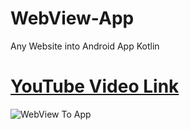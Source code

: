 # WebView-App
Any Website into Android App Kotlin

# [YouTube Video Link](https://youtube.com/playlist?list=PLlSuJy9SfzvGc-tAt_yf6tMgdvQxpdAZD)

![WebView To App](screenshot/img1.png)
